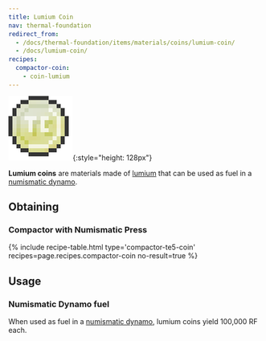 ```yaml
---
title: Lumium Coin
nav: thermal-foundation
redirect_from:
  - /docs/thermal-foundation/items/materials/coins/lumium-coin/
  - /docs/lumium-coin/
recipes:
  compactor-coin:
    - coin-lumium
---
```


![Lumium coin](/assets/images/thermal-foundation/coin-lumium.png){:style="height: 128px"}


**Lumium coins** are materials made of [lumium](/docs/thermal-foundation/lumium-ingot/) that can be
used as fuel in a [numismatic dynamo](/docs/thermal-expansion/numismatic-dynamo/).


Obtaining
---------

### Compactor with Numismatic Press
{% include recipe-table.html type='compactor-te5-coin' recipes=page.recipes.compactor-coin no-result=true %}


Usage
-----

### Numismatic Dynamo fuel
When used as fuel in a [numismatic dynamo](/docs/thermal-expansion/numismatic-dynamo/), lumium
coins yield 100,000 RF each.
